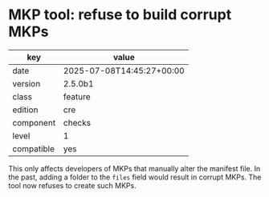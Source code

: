 [//]: # (werk v2)
# MKP tool: refuse to build corrupt MKPs

key        | value
---------- | ---
date       | 2025-07-08T14:45:27+00:00
version    | 2.5.0b1
class      | feature
edition    | cre
component  | checks
level      | 1
compatible | yes

This only affects developers of MKPs that manually alter the manifest file.
In the past, adding a folder to the `files` field would result in corrupt MKPs.
The tool now refuses to create such MKPs.
